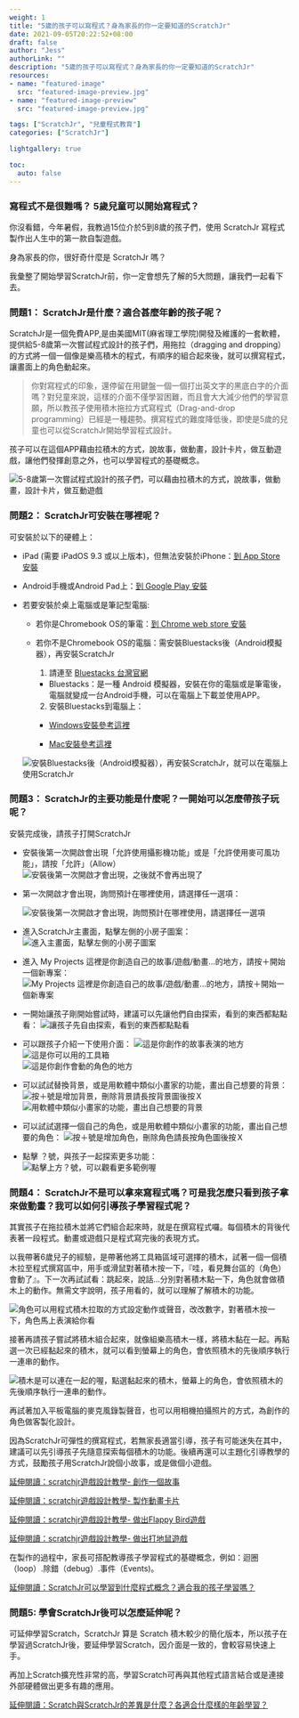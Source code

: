 ```yaml
---
weight: 1
title: "5歲的孩子可以寫程式？身為家長的你一定要知道的ScratchJr"
date: 2021-09-05T20:22:52+08:00
draft: false
author: "Jess"
authorLink: ""
description: "5歲的孩子可以寫程式？身為家長的你一定要知道的ScratchJr"
resources:
- name: "featured-image"
  src: "featured-image-preview.jpg"
- name: "featured-image-preview"
  src: "featured-image-preview.jpg"

tags: ["ScratchJr", "兒童程式教育"]
categories: ["ScratchJr"]

lightgallery: true

toc:
  auto: false
---
```

### 寫程式不是很難嗎？ 5歲兒童可以開始寫程式？

你沒看錯，今年暑假，我教過15位介於5到8歲的孩子們，使用 ScratchJr 寫程式製作出人生中的第一款自製遊戲。

身為家長的你，很好奇什麼是 ScratchJr 嗎？

我彙整了開始學習ScratchJr前，你一定會想先了解的5大問題，讓我們一起看下去。

### 問題1： ScratchJr是什麼？適合甚麼年齡的孩子呢？

ScratchJr是一個免費APP,是由美國MIT(麻省理工學院)開發及維護的一套軟體，提供給5-8歲第一次嘗試程式設計的孩子們，用拖拉（dragging and dropping）的方式將一個一個像是樂高積木的程式，有順序的組合起來後，就可以撰寫程式，讓畫面上的角色動起來。

> 你對寫程式的印象，還停留在用鍵盤一個一個打出英文字的黑底白字的介面嗎？對兒童來說，這樣的介面不僅學習困難，而且會大大減少他們的學習意願，所以教孩子使用積木拖拉方式寫程式（Drag-and-drop programming）已經是一種趨勢。撰寫程式的難度降低後，即使是5歲的兒童也可以從ScratchJr開始學習程式設計。

孩子可以在這個APP藉由拉積木的方式，說故事，做動畫，設計卡片，做互動遊戲，讓他們發揮創意之外，也可以學習程式的基礎概念。

  ![5-8歲第一次嘗試程式設計的孩子們，可以藉由拉積木的方式，說故事，做動畫，設計卡片，做互動遊戲](use_scratch.jpg "5-8歲第一次嘗試程式設計的孩子們，可以藉由拉積木的方式，說故事，做動畫，設計卡片，做互動遊戲")


### 問題2： ScratchJr可安裝在哪裡呢？

可安裝於以下的硬體上：

- iPad (需要 iPadOS 9.3 或以上版本)，但無法安裝於iPhone：[到 App Store 安裝](https://apps.apple.com/us/app/scratchjr/id895485086?ls=1)

- Android手機或Android Pad上：[到 Google Play 安裝](https://play.google.com/store/apps/details?id=org.scratchjr.android)

- 若要安裝於桌上電腦或是筆記型電腦:
  
  * 若你是Chromebook OS的筆電：[到 Chrome web store 安裝](https://chrome.google.com/webstore/detail/scratchjr/oipimoeophamdcmjcfameoojlbhbgjda)
    
  * 若你不是Chromebook OS的電腦：需安裝Bluestacks後（Android模擬器），再安裝ScratchJr
    
    1. 請連至 [Bluestacks 台灣官網](https://www.bluestacks.com/tw/index.html)
      * Bluestacks：是一種 Android 模擬器，安裝在你的電腦或是筆電後，電腦就變成一台Android手機，可以在電腦上下載並使用APP。

    2. 安裝Bluestacks到電腦上：
      * [Windows安裝參考這裡](https://support.bluestacks.com/hc/zh-tw/articles/360013662851-%E5%A6%82%E4%BD%95%E4%B8%8B%E8%BC%89%E5%92%8C%E5%AE%89%E8%A3%9DBlueStacks-)
           
      * [Mac安裝參考這裡](https://support.bluestacks.com/hc/zh-tw/articles/360000736632-%E5%A6%82%E4%BD%95%E5%9C%A8Mac%E7%B3%BB%E7%B5%B1%E4%B8%8A%E5%AE%89%E8%A3%9D%E4%B8%A6%E5%95%9F%E5%8B%95BlueStacks-)
  
  ![安裝Bluestacks後（Android模擬器），再安裝ScratchJr，就可以在電腦上使用ScratchJr](bluestack.jpg "安裝Bluestacks後（Android模擬器），再安裝ScratchJr，就可以在電腦上使用ScratchJr")
  
### 問題3： ScratchJr的主要功能是什麼呢？一開始可以怎麼帶孩子玩呢？

安裝完成後，請孩子打開ScratchJr

* 安裝後第一次開啟會出現「允許使用攝影機功能」或是「允許使用麥可風功能」，請按「允許」（Allow）
  ![安裝後第一次開啟才會出現，之後就不會再出現了](start-01.jpg "安裝後第一次開啟會出現「允許使用攝影機功能」或是「允許使用麥可風功能」，請按「允許」（Allow）")

* 第一次開啟才會出現，詢問預計在哪裡使用，請選擇任一選項：

  ![安裝後第一次開啟才會出現，詢問預計在哪裡使用，請選擇任一選項](start-02.jpg "安裝後第一次開啟會出現「詢問預計在哪裡使用，請選擇任一選項")

* 進入ScratchJr主畫面，點擊左側的小房子圖案：
  ![進入主畫面，點擊左側的小房子圖案](start-03.jpg "進入主畫面，點擊左側的小房子圖案")

* 進入 My Projects 這裡是你創造自己的故事/遊戲/動畫...的地方，請按＋開始一個新專案：
  ![My Projects 這裡是你創造自己的故事/遊戲/動畫...的地方，請按＋開始一個新專案](start-04.jpg "My Projects 這裡是你創造自己的故事/遊戲/動畫...的地方，請按＋開始一個新專案")

* 一開始讓孩子剛開始嘗試時，建議可以先讓他們自由探索，看到的東西都點點看：
  ![讓孩子先自由探索，看到的東西都點點看](start-05.jpg "讓孩子先自由探索，看到的東西都點點看")

* 可以跟孩子介紹一下使用介面：
  ![這是你創作的故事表演的地方](start-10.jpg "這是你創作的故事表演的地方")
  ![這是你可以用的工具箱](start-11.jpg "這是你可以用的工具箱")  
  ![這是你創作會動的角色的地方](start-12.jpg "這是你創作會動的角色的地方")   

* 可以試試替換背景，或是用軟體中類似小畫家的功能，畫出自己想要的背景：
  ![按＋號是增加背景，刪除背景請長按背景圖後按Ｘ](start-06.jpg "按＋號是增加背景，刪除背景請長按背景圖後按Ｘ")
  ![用軟體中類似小畫家的功能，畫出自己想要的背景](start-07.jpg "用軟體中類似小畫家的功能，畫出自己想要的背景")

* 可以試試選擇一個自己的角色，或是用軟體中類似小畫家的功能，畫出自己想要的角色：
![按＋號是增加角色，刪除角色請長按角色圖後按Ｘ](start-08.jpg "按＋號是增加角色，刪除角色請長按角色圖後按Ｘ")

* 點擊 ？號，與孩子一起探索更多功能：
 ![點擊上方？號，可以觀看更多範例喔](start-09.jpg "點擊上方？號，可以觀看更多範例喔")

### 問題4： ScratchJr不是可以拿來寫程式嗎？可是我怎麼只看到孩子拿來做動畫？我可以如何引導孩子學習程式呢？

其實孩子在拖拉積木並將它們組合起來時，就是在撰寫程式囉。每個積木的背後代表著一段程式。動畫或遊戲只是程式寫完後的表現方式。


以我帶著6歲兒子的經驗，是帶著他將工具箱區域可選擇的積木，試著一個一個積木拉至程式撰寫區中，用手或滑鼠對著積木按一下，『哇，看見舞台區的（角色）會動了』。下一次再試試看：跳起來，說話...分別對著積木點一下，角色就會做積木上的動作。無需文字說明，孩子用看的，就可以理解了解積木的功能。

![角色可以用程式積木拉取的方式設定動作或聲音，改改數字，對著積木按一下，角色馬上表演給你看](start-13.jpg "角色可以用程式積木拉取的方式設定動作或聲音，改改數字，對著積木按一下，角色馬上表演給你看")

接著再請孩子嘗試將積木組合起來，就像組樂高積木一樣，將積木黏在一起。再點選一次已經黏起來的積木，就可以看到螢幕上的角色，會依照積木的先後順序執行一連串的動作。

![積木是可以連在一起的喔，點選黏起來的積木，螢幕上的角色，會依照積木的先後順序執行一連串的動作。](start-14.jpg "積木是可以連在一起的喔，點選黏起來的積木，螢幕上的角色，會依照積木的先後順序執行一連串的動作。")

再試著加入平板電腦的麥克風錄製聲音，也可以用相機拍攝照片的方式，為創作的角色做客製化設計。

因為ScratchJr可彈性的撰寫程式，若無家長適當引導，孩子有可能迷失在其中，建議可以先引導孩子先隨意探索每個積木的功能。後續再還可以主題化引導教學的方式，鼓勵孩子用ScratchJr說個小故事，或是做個小遊戲。

[延伸閱讀：scratchjr遊戲設計教學- 創作一個故事](https://assemble.io)

[延伸閱讀：scratchjr遊戲設計教學- 製作動畫卡片](https://assemble.io)

[延伸閱讀：scratchjr遊戲設計教學- 做出Flappy Bird遊戲](https://assemble.io)

[延伸閱讀：scratchjr遊戲設計教學- 做出打地鼠遊戲](https://assemble.io)

在製作的過程中，家長可搭配教導孩子學習程式的基礎概念，例如：迴圈（loop）.除錯（debug）.事件（Events)。

[延伸閱讀：ScratchJr可以學習到什麼程式概念？適合我的孩子學習嗎？](https://assemble.io)

### 問題5:  學會ScratchJr後可以怎麼延伸呢？

可延伸學習Scratch，ScratchJr 算是 Scratch 積木較少的簡化版本，所以孩子在學習過ScratchJr後，要延伸學習Scratch，因介面是一致的，會較容易快速上手。

再加上Scratch擴充性非常的高，學習Scratch可再與其他程式語言結合或是連接外部硬體做出更多有趣的應用。

[延伸閱讀：Scratch與ScratchJr的差異是什麼？各適合什麼樣的年齡學習？](../what_is_the_different_scratch_scratchjr/)